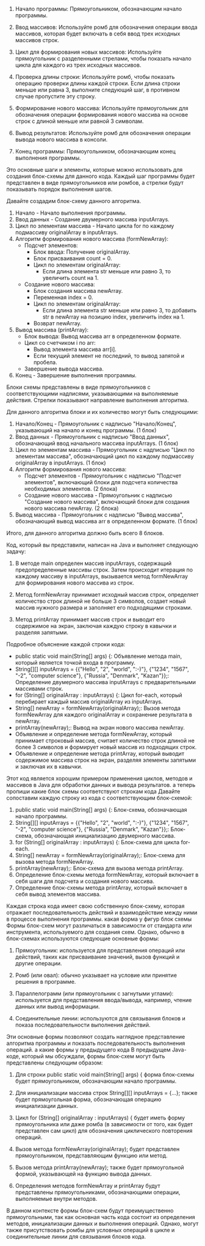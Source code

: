 1. Начало программы: Прямоугольником, обозначающим начало программы. 

2. Ввод массивов: Используйте ромб для обозначения операции ввода массивов, которая будет включать в себя ввод трех исходных массивов строк.

3. Цикл для формирования новых массивов: Используйте прямоугольник с разделенными стрелами, чтобы показать начало цикла для каждого из трех исходных массивов.

4. Проверка длины строки: Используйте ромб, чтобы показать операцию проверки длины каждой строки. Если длина строки меньше или равна 3, выполните следующий шаг, в противном случае пропустите эту строку.

5. Формирование нового массива: Используйте прямоугольник для обозначения операции формирования нового массива на основе строк с длиной меньше или равной 3 символам.

6. Вывод результатов: Используйте ромб для обозначения операции вывода нового массива в консоли.

7. Конец программы: Прямоугольником, обозначающим конец выполнения программы.

Это основные шаги и элементы, которые можно использовать для создания блок-схемы для данного кода. Каждый шаг программы будет представлен в виде прямоугольников или ромбов, а стрелки будут показывать порядок выполнения шагов.

Давайте создадим блок-схему данного алгоритма.

1. Начало - Начало выполнения программы.
2. Ввод данных - Создание двумерного массива inputArrays.
3. Цикл по элементам массива - Начало цикла for по каждому подмассиву originalArray в inputArrays.
4. Алгоритм формирования нового массива (formNewArray):
   - Подсчет элементов:
     - Блок ввода: Получение originalArray.
     - Блок присваивания count = 0.
     - Цикл по элементам originalArray:
       - Если длина элемента str меньше или равно 3, то увеличить count на 1.
   - Создание нового массива:
     - Блок создания массива newArray.
     - Переменная index = 0.
     - Цикл по элементам originalArray:
       - Если длина элемента str меньше или равно 3, то добавить str в newArray на позицию index, увеличить index на 1.
     - Возврат newArray.
5. Вывод массива (printArray):
   - Блок вывода: Вывод массива arr в определенном формате.
   - Цикл со счетчиком i по arr:
     - Вывод элемента массива arr[i].
     - Если текущий элемент не последний, то вывод запятой и пробела.
   - Завершение вывода массива.
6. Конец - Завершение выполнения программы.

Блоки схемы представлены в виде прямоугольников с соответствующими надписями, указывающими на выполняемые действия. Стрелки показывают направление выполнения алгоритма.

Для данного алгоритма блоки и их количество могут быть следующими:

1. Начало/Конец - Прямоугольник с надписью "Начало/Конец", указывающий на начало и конец программы. (1 блок)
2. Ввод данных - Прямоугольник с надписью "Ввод данных", обозначающий ввод начального массива inputArrays. (1 блок)
3. Цикл по элементам массива - Прямоугольник с надписью "Цикл по элементам массива", обозначающий цикл по каждому подмассиву originalArray в inputArrays. (1 блок)
4. Алгоритм формирования нового массива:
   - Подсчет элементов - Прямоугольник с надписью "Подсчет элементов", включающий блоки для подсчета количества необходимых элементов. (2 блока)
   - Создание нового массива - Прямоугольник с надписью "Создание нового массива", включающий блоки для создания нового массива newArray. (2 блока)
5. Вывод массива - Прямоугольник с надписью "Вывод массива", обозначающий вывод массива arr в определенном формате. (1 блок)

Итого, для данного алгоритма должно быть всего 8 блоков.


Код, который вы представили, написан на Java и выполняет следующую задачу:

1. В методе main определен массив inputArrays, содержащий предопределенные массивы строк. Затем происходит итерация по каждому массиву в inputArrays, вызывается метод formNewArray для формирования нового массива из строк.

2. Метод formNewArray принимает исходный массив строк, определяет количество строк длиной не больше 3 символов, создает новый массив нужного размера и заполняет его подходящими строками.

3. Метод printArray принимает массив строк и выводит его содержимое на экран, заключая каждую строку в кавычки и разделяя запятыми.

Подробное объяснение каждой строки кода:

- public static void main(String[] args) {: Объявление метода main, который является точкой входа в программу.
- String[][] inputArrays = {{"Hello", "2", "world", ":-)"}, {"1234", "1567", "-2", "computer science"}, {"Russia", "Denmark", "Kazan"}};: Определение двумерного массива inputArrays с предварительными массивами строк.
- for (String[] originalArray : inputArrays) {: Цикл for-each, который перебирает каждый массив originalArray из inputArrays.
- String[] newArray = formNewArray(originalArray);: Вызов метода formNewArray для каждого originalArray и сохранение результата в newArray.
- printArray(newArray);: Вывод на экран нового массива newArray.
- Объявление и определение метода formNewArray, который принимает строковый массив, считает количество строк длиной не более 3 символов и формирует новый массив из подходящих строк.
- Объявление и определение метода printArray, который выводит содержимое массива строк на экран, разделяя элементы запятыми и заключая их в кавычки.

Этот код является хорошим примером применения циклов, методов и массивов в Java для обработки данных и вывода результатов.
а теперь пропиши какие блок схемы соответствуют строкам кода
Давайте сопоставим каждую строку из кода с соответствующим блок-схемой:

1. public static void main(String[] args) {: Блок-схема, обозначающая начало программы.
2. String[][] inputArrays = {{"Hello", "2", "world", ":-)"}, {"1234", "1567", "-2", "computer science"}, {"Russia", "Denmark", "Kazan"}};: Блок-схема, обозначающая инициализацию двумерного массива.
3. for (String[] originalArray : inputArrays) {: Блок-схема для цикла for-each.
4. String[] newArray = formNewArray(originalArray);: Блок-схема для вызова метода formNewArray.
5. printArray(newArray);: Блок-схема для вызова метода printArray.
6. Определение блок-схемы метода formNewArray, который включает в себя шаги для подсчета и создания нового массива.
7. Определение блок-схемы метода printArray, который включает в себя вывод элементов массива.

Каждая строка кода имеет свою собственную блок-схему, которая отражает последовательность действий и взаимодействие между ними в процессе выполнения программы.
какая форма у фигур блок схемы
Формы блок-схем могут различаться в зависимости от стандарта или инструмента, используемого для создания схем. Однако, обычно в блок-схемах используются следующие основные формы:

1. Прямоугольник: используется для представления операций или действий, таких как присваивание значений, вызов функций и другие операции.

2. Ромб (или овал): обычно указывает на условие или принятие решения в программе.

3. Параллелограмм (или прямоугольник с загнутыми углами): используется для представления ввода/вывода, например, чтение данных или вывод информации.

4. Соединительные линии: используются для связывания блоков и показа последовательности выполнения действий.

Эти основные формы позволяют создать наглядное представление алгоритма программы и показать последовательность выполнения операций.
а какие формы у предыдущего кода
В предыдущем Java-коде, который мы обсуждали, формы блок-схем могут быть представлены следующим образом:

1. Для строки public static void main(String[] args) { форма блок-схемы будет прямоугольником, обозначающим начало программы.
  
2. Для инициализации массива строк String[][] inputArrays = {...}; также будет прямоугольная форма, обозначающая операцию инициализации данных.
  
3. Цикл for (String[] originalArray : inputArrays) { будет иметь форму прямоугольника или даже ромба (в зависимости от того, как будет представлен сам цикл) для обозначения циклического повторения операций.
  
4. Вызов метода formNewArray(originalArray); будет представлен прямоугольником, представляющим функцию или метод.
  
5. Вызов метода printArray(newArray); также будет прямоугольной формой, указывающей на функцию вывода данных.
  
6. Определения методов formNewArray и printArray будут представлены прямоугольниками, обозначающими операции, выполняемые внутри методов.

В данном контексте формы блок-схем будут преимущественно прямоугольными, так как основная часть кода состоит из определения методов, инициализации данных и выполнения операций. Однако, могут также присутствовать ромбы для условных операций в цикле и соединительные линии для связывания блоков кода.



